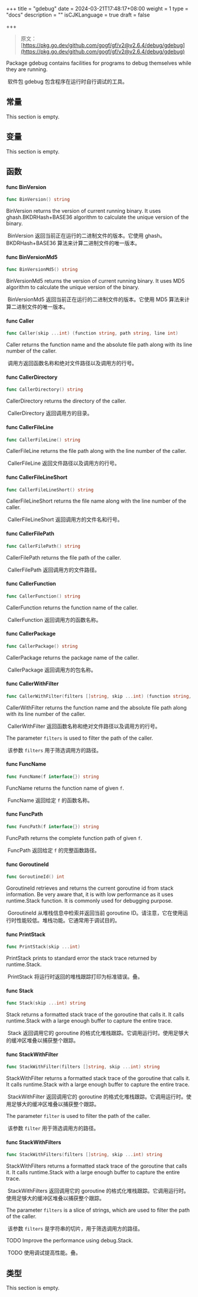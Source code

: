 +++
title = "gdebug"
date = 2024-03-21T17:48:17+08:00
weight = 1
type = "docs"
description = ""
isCJKLanguage = true
draft = false

+++

> 原文：[https://pkg.go.dev/github.com/gogf/gf/v2@v2.6.4/debug/gdebug](https://pkg.go.dev/github.com/gogf/gf/v2@v2.6.4/debug/gdebug)

Package gdebug contains facilities for programs to debug themselves while they are running.

​	软件包 gdebug 包含程序在运行时自行调试的工具。

## 常量

This section is empty.

## 变量

This section is empty.

## 函数

#### func BinVersion

```go
func BinVersion() string
```

BinVersion returns the version of current running binary. It uses ghash.BKDRHash+BASE36 algorithm to calculate the unique version of the binary.

​	BinVersion 返回当前正在运行的二进制文件的版本。它使用 ghash。BKDRHash+BASE36 算法来计算二进制文件的唯一版本。

#### func BinVersionMd5

```go
func BinVersionMd5() string
```

BinVersionMd5 returns the version of current running binary. It uses MD5 algorithm to calculate the unique version of the binary.

​	BinVersionMd5 返回当前正在运行的二进制文件的版本。它使用 MD5 算法来计算二进制文件的唯一版本。

#### func Caller

```go
func Caller(skip ...int) (function string, path string, line int)
```

Caller returns the function name and the absolute file path along with its line number of the caller.

​	调用方返回函数名称和绝对文件路径以及调用方的行号。

#### func CallerDirectory

```go
func CallerDirectory() string
```

CallerDirectory returns the directory of the caller.

​	CallerDirectory 返回调用方的目录。

#### func CallerFileLine

```go
func CallerFileLine() string
```

CallerFileLine returns the file path along with the line number of the caller.

​	CallerFileLine 返回文件路径以及调用方的行号。

#### func CallerFileLineShort

```go
func CallerFileLineShort() string
```

CallerFileLineShort returns the file name along with the line number of the caller.

​	CallerFileLineShort 返回调用方的文件名和行号。

#### func CallerFilePath

```go
func CallerFilePath() string
```

CallerFilePath returns the file path of the caller.

​	CallerFilePath 返回调用方的文件路径。

#### func CallerFunction

```go
func CallerFunction() string
```

CallerFunction returns the function name of the caller.

​	CallerFunction 返回调用方的函数名称。

#### func CallerPackage

```go
func CallerPackage() string
```

CallerPackage returns the package name of the caller.

​	CallerPackage 返回调用方的包名称。

#### func CallerWithFilter

```go
func CallerWithFilter(filters []string, skip ...int) (function string, path string, line int)
```

CallerWithFilter returns the function name and the absolute file path along with its line number of the caller.

​	CallerWithFilter 返回函数名称和绝对文件路径以及调用方的行号。

The parameter `filters` is used to filter the path of the caller.

​	该参数 `filters` 用于筛选调用方的路径。

#### func FuncName

```go
func FuncName(f interface{}) string
```

FuncName returns the function name of given `f`.

​	FuncName 返回给定 `f` 的函数名称。

#### func FuncPath

```go
func FuncPath(f interface{}) string
```

FuncPath returns the complete function path of given `f`.

​	FuncPath 返回给定 `f` 的完整函数路径。

#### func GoroutineId

```go
func GoroutineId() int
```

GoroutineId retrieves and returns the current goroutine id from stack information. Be very aware that, it is with low performance as it uses runtime.Stack function. It is commonly used for debugging purpose.

​	GoroutineId 从堆栈信息中检索并返回当前 goroutine ID。请注意，它在使用运行时性能较低。堆栈功能。它通常用于调试目的。

#### func PrintStack

```go
func PrintStack(skip ...int)
```

PrintStack prints to standard error the stack trace returned by runtime.Stack.

​	PrintStack 将运行时返回的堆栈跟踪打印为标准错误。叠。

#### func Stack

```go
func Stack(skip ...int) string
```

Stack returns a formatted stack trace of the goroutine that calls it. It calls runtime.Stack with a large enough buffer to capture the entire trace.

​	Stack 返回调用它的 goroutine 的格式化堆栈跟踪。它调用运行时。使用足够大的缓冲区堆叠以捕获整个跟踪。

#### func StackWithFilter

```go
func StackWithFilter(filters []string, skip ...int) string
```

StackWithFilter returns a formatted stack trace of the goroutine that calls it. It calls runtime.Stack with a large enough buffer to capture the entire trace.

​	StackWithFilter 返回调用它的 goroutine 的格式化堆栈跟踪。它调用运行时。使用足够大的缓冲区堆叠以捕获整个跟踪。

The parameter `filter` is used to filter the path of the caller.

​	该参数 `filter` 用于筛选调用方的路径。

#### func StackWithFilters

```go
func StackWithFilters(filters []string, skip ...int) string
```

StackWithFilters returns a formatted stack trace of the goroutine that calls it. It calls runtime.Stack with a large enough buffer to capture the entire trace.

​	StackWithFilters 返回调用它的 goroutine 的格式化堆栈跟踪。它调用运行时。使用足够大的缓冲区堆叠以捕获整个跟踪。

The parameter `filters` is a slice of strings, which are used to filter the path of the caller.

​	该参数 `filters` 是字符串的切片，用于筛选调用方的路径。

TODO Improve the performance using debug.Stack.

​	TODO 使用调试提高性能。叠。

## 类型

This section is empty.